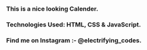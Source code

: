 ### This is a nice looking Calender.

### Technologies Used: HTML, CSS & JavaScript.

### Find me on Instagram :- @electrifying_codes.